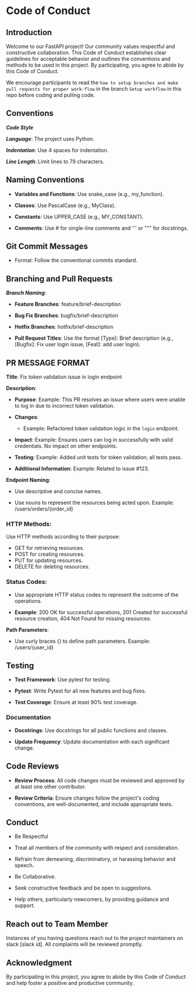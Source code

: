 # Code of Conduct

## Introduction

Welcome to our FastAPI project! Our community values respectful and constructive collaboration. This Code of Conduct establishes clear guidelines for acceptable behavior and outlines the conventions and methods to be used in this project. By participating, you agree to abide by this Code of Conduct.

We encourage participants to read the `how to setup branches and make pull requests for proper work-flow` in the branch `Setup workflow` in this repo before coding and pulling code.
 

## Conventions

***Code Style***

***Language***: The project uses Python.

***Indentation***: Use 4 spaces for indentation.

***Line Length***: Limit lines to 79 characters.


## Naming Conventions

- **Variables and Functions**: Use snake_case (e.g., my_function).

- **Classes**: Use PascalCase (e.g., MyClass).

- **Constants**: Use UPPER_CASE (e.g., MY_CONSTANT).

- **Comments**: Use # for single-line comments and ''' or """ for docstrings.

## Git Commit Messages

- Format: Follow the conventional commits standard.



## Branching and Pull Requests

***Branch Naming***:

- **Feature Branches**: feature/brief-description

- **Bug Fix Branches**: bugfix/brief-description

- **Hotfix Branches**: hotfix/brief-description

- **Pull Request Titles**: Use the format [Type]: Brief description (e.g., [Bugfix]: Fix user login issue,  [Feat]: add user login).




## PR MESSAGE FORMAT

**Title**: Fix token validation issue in login endpoint

**Description**:
- **Purpose**: Example: This PR resolves an issue where users were unable to log in due to incorrect token validation.

- **Changes**: 
  - Example: Refactored token validation logic in the `login` endpoint.

- **Impact**: Example: Ensures users can log in successfully with valid credentials. No impact on other endpoints.

- **Testing**: Example: Added unit tests for token validation; all tests pass.

- **Additional Information**: Example: Related to issue #123.





**Endpoint Naming**:

- Use descriptive and concise names.

- Use nouns to represent the resources being acted upon. Example: /users/orders/{order_id}

### HTTP Methods:

Use HTTP methods according to their purpose:

- GET for retrieving resources.
- POST for creating resources.
- PUT for updating resources.
- DELETE for deleting resources.

### Status Codes:

- Use appropriate HTTP status codes to represent the outcome of the operations.

- **Example**: 200 OK for successful operations, 201 Created for successful resource creation, 404 Not Found for missing resources.

**Path Parameters**:
- Use curly braces {} to define path parameters.
         Example: /users/{user_id}
 

## Testing

- **Test Framework**: Use pytest for testing.

- **Pytest**: Write Pytest for all new features and bug fixes.

- **Test Coverage**: Ensure at least 90% test coverage.

### Documentation

- **Docstrings**: Use docstrings for all public functions and classes.

- **Update Frequency**: Update documentation with each significant change.

## Code Reviews

- **Review Process**: All code changes must be reviewed and approved by at least one other contributor.

- **Review Criteria**: Ensure changes follow the project's coding conventions, are well-documented, and include appropriate tests.


## Conduct

- Be Respectful

- Treat all members of the community with respect and consideration.

- Refrain from demeaning, discriminatory, or harassing behavior and speech.

- Be Collaborative.

- Seek constructive feedback and be open to suggestions.

- Help others, particularly newcomers, by providing guidance and support.


## Reach out to Team Member

Instances of you having questions reach out to the project maintainers on slack [slack id]. All complaints will be reviewed promptly.

## Acknowledgment

By participating in this project, you agree to abide by this Code of Conduct and help foster a positive and productive community.
